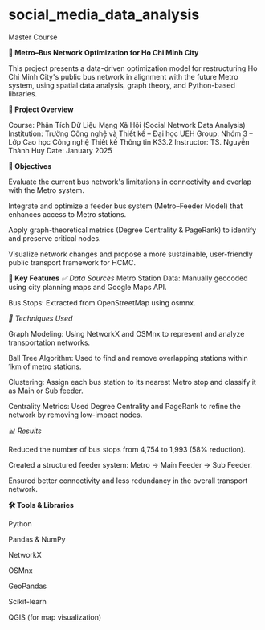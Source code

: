 # social_media_data_analysis
Master Course

**🚌 Metro–Bus Network Optimization for Ho Chi Minh City**

This project presents a data-driven optimization model for restructuring Ho Chi Minh City's public bus network in alignment with the future Metro system, using spatial data analysis, graph theory, and Python-based libraries.

**📘 Project Overview**

Course: Phân Tích Dữ Liệu Mạng Xã Hội (Social Network Data Analysis)
Institution: Trường Công nghệ và Thiết kế – Đại học UEH
Group: Nhóm 3 – Lớp Cao học Công nghệ Thiết kế Thông tin K33.2
Instructor: TS. Nguyễn Thành Huy
Date: January 2025

**🚀 Objectives**

Evaluate the current bus network's limitations in connectivity and overlap with the Metro system.

Integrate and optimize a feeder bus system (Metro–Feeder Model) that enhances access to Metro stations.

Apply graph-theoretical metrics (Degree Centrality & PageRank) to identify and preserve critical nodes.

Visualize network changes and propose a more sustainable, user-friendly public transport framework for HCMC.

**📌 Key Features**
_✅ Data Sources_
Metro Station Data: Manually geocoded using city planning maps and Google Maps API.

Bus Stops: Extracted from OpenStreetMap using osmnx.

_🧠 Techniques Used_

Graph Modeling: Using NetworkX and OSMnx to represent and analyze transportation networks.

Ball Tree Algorithm: Used to find and remove overlapping stations within 1km of metro stations.

Clustering: Assign each bus station to its nearest Metro stop and classify it as Main or Sub feeder.

Centrality Metrics: Used Degree Centrality and PageRank to refine the network by removing low-impact nodes.

_📊 Results_

Reduced the number of bus stops from 4,754 to 1,993 (58% reduction).

Created a structured feeder system: Metro → Main Feeder → Sub Feeder.

Ensured better connectivity and less redundancy in the overall transport network.

**🛠 Tools & Libraries**

Python

Pandas & NumPy

NetworkX

OSMnx

GeoPandas

Scikit-learn

QGIS (for map visualization)
